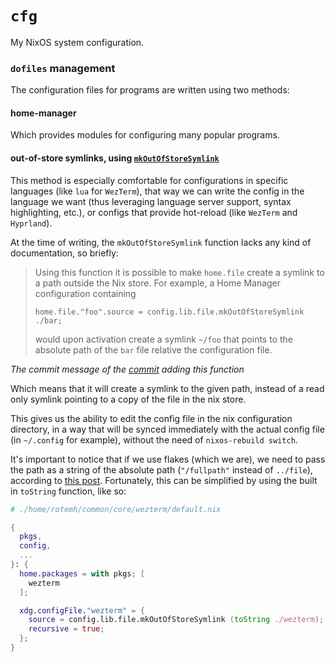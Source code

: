 # `cfg`

My NixOS system configuration.

### `dofiles` management

The configuration files for programs are written using two methods:

#### home-manager

Which provides modules for configuring many popular programs.

#### out-of-store symlinks, using [`mkOutOfStoreSymlink`](https://github.com/nix-community/home-manager/blob/12e26a74e5eb1a31e13daaa08858689e25ebd449/modules/files.nix#L64)

This method is especially comfortable for configurations in specific languages
(like `lua` for `WezTerm`), that way we can write the config in the language we
want (thus leveraging language server support, syntax highlighting, etc.), or
configs that provide hot-reload (like `WezTerm` and `Hyprland`).

At the time of writing, the `mkOutOfStoreSymlink` function lacks any kind of
documentation, so briefly:

> Using this function it is possible to make `home.file` create a
> symlink to a path outside the Nix store. For example, a Home Manager
> configuration containing
>
>     home.file."foo".source = config.lib.file.mkOutOfStoreSymlink ./bar;
>
> would upon activation create a symlink `~/foo` that points to the
> absolute path of the `bar` file relative the configuration file.

_The commit message of the [commit](https://github.com/nix-community/home-manager/commit/91551c09d48583230b36cf759ad703b5f1d83d9a) adding this function_

Which means that it will create a symlink to the given path, instead of a read
only symlink pointing to a copy of the file in the nix store.

This gives us the ability to edit the config file in the nix configuration
directory, in a way that will be synced immediately with the actual config file
(in `~/.config` for example), without the need of `nixos-rebuild switch`.

It's important to notice that if we use flakes (which we are), we need to pass
the path as a string of the absolute path (`"/fullpath"` instead of `../file`),
according to [this post](https://discourse.nixos.org/t/how-to-manage-dotfiles-with-home-manager/30576/3).
Fortunately, this can be simplified by using the built in `toString` function,
like so:

```nix
# ./home/rotemh/common/core/wezterm/default.nix

{
  pkgs,
  config,
  ...
}: {
  home.packages = with pkgs; [
    wezterm
  ];

  xdg.configFile."wezterm" = {
    source = config.lib.file.mkOutOfStoreSymlink (toString ./wezterm);
    recursive = true;
  };
}
```
